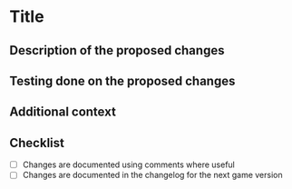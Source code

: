# Title

<!-- 

    General useful tooling:

    - [GifToScreen](https://www.screentogif.com/): Free, open source screen recorder that can export to MP4. If the changes are visual, these can help you tell us exactly what the changes imply!

 -->

## Description of the proposed changes

<!-- 

    A clear and concise description (or visuals) of what the changes imply. If 
    it closes an issue, make sure to use closing keywords to automatically link 
    the issue.

-->

## Testing done on the proposed changes

<!-- 

    List all relevant testing that you've done to confirm the changes work.

-->

## Additional context

<!-- Add any other context about the pull request here. -->


## Checklist

- [ ] Changes are documented using comments where useful
- [ ] Changes are documented in the changelog for the next game version
